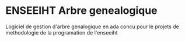 # ENSEEIHT Arbre genealogique

Logiciel de gestion d'arbre genalogique en ada concu pour le projets de methodologie de la programation de l'enseeiht
